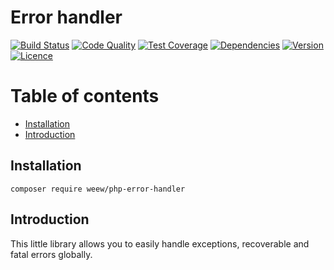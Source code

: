# Error handler

[![Build Status](https://img.shields.io/travis/weew/php-error-handler.svg)](https://travis-ci.org/weew/php-error-handler)
[![Code Quality](https://img.shields.io/scrutinizer/g/weew/php-error-handler.svg)](https://scrutinizer-ci.com/g/weew/php-error-handler)
[![Test Coverage](https://img.shields.io/coveralls/weew/php-error-handler.svg)](https://coveralls.io/github/weew/php-error-handler)
[![Dependencies](https://img.shields.io/versioneye/d/php/weew:error-handler.svg)](https://versioneye.com/php/weew:error-handler)
[![Version](https://img.shields.io/packagist/v/weew/php-error-handler.svg)](https://packagist.org/packages/weew/php-error-handler)
[![Licence](https://img.shields.io/packagist/l/weew/php-error-handler.svg)](https://packagist.org/packages/weew/php-error-handler)

# Table of contents

- [Installation](#installation)
- [Introduction](#introduction)

## Installation

`composer require weew/php-error-handler`

## Introduction

This little library allows you to easily handle exceptions, recoverable and fatal errors globally.

